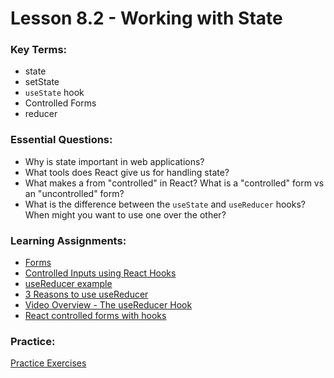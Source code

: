 # Lesson 8.2 - Working with State

### Key Terms:

+ state
+ setState
+ `useState` hook
+ Controlled Forms
+ reducer

### Essential Questions:
+ Why is state important in web applications?
+ What tools does React give us for handling state?
+ What makes a from "controlled" in React? What is a "controlled" form vs an "uncontrolled" form?
+ What is the difference between the `useState` and `useReducer` hooks? When might you want to use one over the other?

### Learning Assignments:
+ [Forms](https://reactjs.org/docs/forms.html)
+ [Controlled Inputs using React Hooks](https://dmitripavlutin.com/controlled-inputs-using-react-hooks/)
+ [useReducer example](https://reactjs.org/docs/hooks-reference.html#usereducer)
+ [3 Reasons to use useReducer](https://dev.to/spukas/3-reasons-to-usereducer-over-usestate-43ad)
+ [Video Overview - The useReducer Hook](https://www.youtube.com/watch?v=sYDFCuZHrqw&list=FLnQng1ZBlOdZm943xu6OyAw&index=32)
+ [React controlled forms with hooks](https://javascript.plainenglish.io/react-controlled-forms-with-hooks-538762aab935)

### Practice:

[Practice Exercises](./practice/exercises.md)
